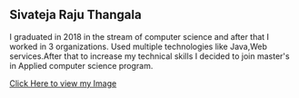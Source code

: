 ## Sivateja Raju Thangala

I graduated in 2018 in the stream of computer science and after that I worked in 3 organizations. Used multiple technologies like Java,Web services.After that to increase my technical skills I decided to join master's in Applied computer science program.

[Click Here to view my Image](/images/IMG_0938.JPG)
